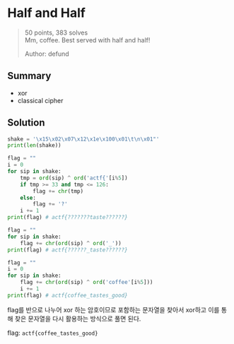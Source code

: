 # Half and Half
<blockquote>
50 points, 383 solves</br>
Mm, coffee. Best served with half and half!  
  
Author: defund
</blockquote>

## Summary
* xor
* classical cipher

## Solution
``` python
shake = '\x15\x02\x07\x12\x1e\x100\x01\t\n\x01"'
print(len(shake))

flag = ""
i = 0
for sip in shake:
    tmp = ord(sip) ^ ord('actf{'[i%5])
    if tmp >= 33 and tmp <= 126:
        flag += chr(tmp)
    else:
        flag += '?'
    i += 1
print(flag) # actf{???????taste??????}

flag = ""
for sip in shake:
    flag += chr(ord(sip) ^ ord('_'))
print(flag) # actf{??????_taste??????}

flag = ""
i = 0
for sip in shake:
    flag += chr(ord(sip) ^ ord('coffee'[i%5]))
    i += 1
print(flag) # actf{coffee_tastes_good}
```
flag를 반으로 나누어 xor 하는 암호이므로 포함하는 문자열을 찾아서 xor하고 이를 통해 찾은 문자열을 다시 활용하는 방식으로 풀면 된다.

flag: `actf{coffee_tastes_good}`
